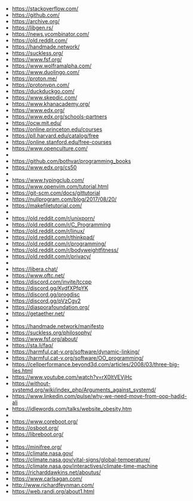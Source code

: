 - https://stackoverflow.com/
- https://github.com/
- https://archive.org/
- https://libgen.rs/
- https://news.ycombinator.com/
- https://old.reddit.com/
- https://handmade.network/
- https://suckless.org/
- https://www.fsf.org/
- https://www.wolframalpha.com/
- https://www.duolingo.com/
- https://proton.me/
- https://protonvpn.com/
- https://duckduckgo.com/
- https://www.skepdic.com/
- https://www.khanacademy.org/
- https://www.edx.org/
- https://www.edx.org/schools-partners
- https://ocw.mit.edu/
- https://online.princeton.edu/courses
- https://pll.harvard.edu/catalog/free
- https://online.stanford.edu/free-courses
- https://www.openculture.com/
- 
- https://github.com/bothvar/programming_books
- https://www.edx.org/cs50
- 
- https://www.typingclub.com/
- https://www.openvim.com/tutorial.html
- https://git-scm.com/docs/gittutorial
- https://nullprogram.com/blog/2017/08/20/
- https://makefiletutorial.com/
- 
- https://old.reddit.com/r/unixporn/
- https://old.reddit.com/r/C_Programming
- https://old.reddit.com/r/linux/
- https://old.reddit.com/r/thinkpad/
- https://old.reddit.com/r/programming/
- https://old.reddit.com/r/bodyweightfitness/
- https://old.reddit.com/r/privacy/
- 
- https://libera.chat/
- https://www.oftc.net/
- https://discord.com/invite/tccpp
- https://discord.gg/KydfXPfpYK
- https://discord.gg/progdisc
- https://discord.gg/pVzCgv2
- https://diasporafoundation.org/
- https://getaether.net/
- 
- https://handmade.network/manifesto
- https://suckless.org/philosophy/
- https://www.fsf.org/about/
- https://sta.li/faq/
- https://harmful.cat-v.org/software/dynamic-linking/
- https://harmful.cat-v.org/software/OO_programming/
- https://cellperformance.beyond3d.com/articles/2008/03/three-big-lies.html
- https://www.youtube.com/watch?v=rX0ItVEVjHc
- https://without-systemd.org/wiki/index_php/Arguments_against_systemd/
- https://www.linkedin.com/pulse/why-we-need-move-from-oop-hadid-ali
- https://idlewords.com/talks/website_obesity.htm
- 
- https://www.coreboot.org/
- https://osboot.org/
- https://libreboot.org/
- 
- https://minifree.org/
- https://climate.nasa.gov/
- https://climate.nasa.gov/vital-signs/global-temperature/
- https://climate.nasa.gov/interactives/climate-time-machine
- https://richarddawkins.net/aboutus/
- https://www.carlsagan.com/
- http://www.richardfeynman.com/
- https://web.randi.org/about1.html
